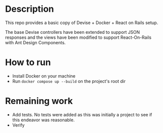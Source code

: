 # Description

This repo provides a basic copy of Devise + Docker + React on Rails setup.

The base Devise controllers have been extended to support JSON responses and the views have been modified
to support React-On-Rails with Ant Design Components.

# How to run

- Install Docker on your machine
- Run `docker compose up --build` on the project's root dir

# Remaining work

- Add tests. No tests were added as this was initially a project to see if this endeavor was reasonable.
- Verify 